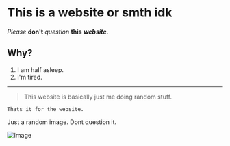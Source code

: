 # This is a website or smth idk
_Please_ **don't** *question* __this__ *__website.__*
## Why?
1) I am half asleep.
2) I'm tired.
---
> This website is basically just me doing random stuff.

`Thats it for the website.`

Just a random image. Dont question it.

![Image](https://placedata.reddit.com/data/final_place.png)
